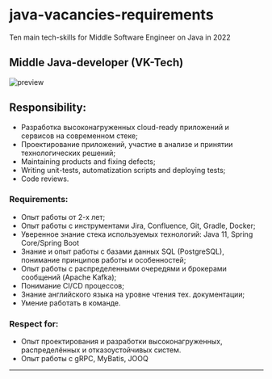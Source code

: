 # java-vacancies-requirements
Ten main tech-skills for Middle Software Engineer on Java in 2022 


<h2 title="first vacancy">Middle Java-developer (VK-Tech)</h2>
<img title="preview" src="https://user-images.githubusercontent.com/85867091/184492768-a1c818de-fb53-4e69-83dd-0ada4ab6f266.png" />

## Responsibility:
- Разработка высоконагруженных cloud-ready приложений и сервисов на современном стеке;
- Проектирование приложений, участие в анализе и принятии технологических решений;
- Maintaining products and fixing defects;
- Writing unit-tests, automatization scripts and deploying tests;
- Code reviews.
### Requirements:
- Опыт работы от 2-х лет; 
- Опыт работы с инструментами Jira, Confluence, Git, Gradle, Docker;
- Уверенное знание стека используемых технологий: Java 11, Spring Core/Spring Boot
- Знание и опыт работы с базами данных SQL (PostgreSQL), понимание принципов работы и особенностей;
- Опыт работы с распределенными очередями и брокерами сообщений (Apache Kafka);
- Понимание CI/CD процессов;
- Знание английского языка на уровне чтения тех. документации;
- Умение работать в команде.
### Respect for:
- Опыт проектирования и разработки высоконагруженных, распределённых и отказоустойчивых систем.
- Опыт работы с gRPC, MyBatis, JOOQ

<hr/>
